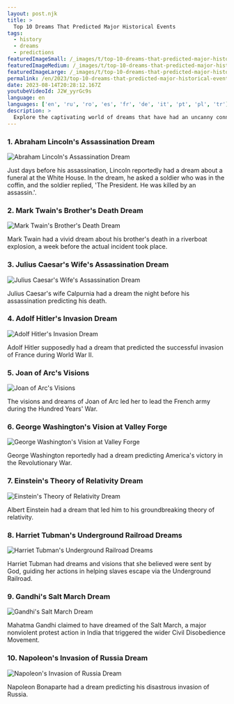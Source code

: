 ```yaml
---
layout: post.njk
title: >
  Top 10 Dreams That Predicted Major Historical Events
tags:
  - history
  - dreams
  - predictions
featuredImageSmall: /_images/t/top-10-dreams-that-predicted-major-historical-events-cover-en-small.webp
featuredImageMedium: /_images/t/top-10-dreams-that-predicted-major-historical-events-cover-en-medium.webp
featuredImageLarge: /_images/t/top-10-dreams-that-predicted-major-historical-events-cover-en-large.webp
permalink: /en/2023/top-10-dreams-that-predicted-major-historical-events.html
date: 2023-08-14T20:28:12.167Z
youtubeVideoId: J2W_yyrGc9s
language: en
languages: ['en', 'ru', 'ro', 'es', 'fr', 'de', 'it', 'pt', 'pl', 'tr']
description: >
  Explore the captivating world of dreams that have had an uncanny connection to significant historical events. These dreams have been reported by some of the most influential figures in history, who attributed their actions or decisions to a prophetic dream they had.
---
```


### 1. Abraham Lincoln's Assassination Dream

![Abraham Lincoln's Assassination Dream](/_images/b/b5700ecce53e3a9423814125933b3746-medium.webp)

Just days before his assassination, Lincoln reportedly had a dream about a funeral at the White House. In the dream, he asked a soldier who was in the coffin, and the soldier replied, 'The President. He was killed by an assassin.'.

### 2. Mark Twain's Brother's Death Dream

![Mark Twain's Brother's Death Dream](/_images/8/8d9082f5d4dfaccf968642f7624c0102-medium.webp)

Mark Twain had a vivid dream about his brother's death in a riverboat explosion, a week before the actual incident took place.

### 3. Julius Caesar's Wife's Assassination Dream

![Julius Caesar's Wife's Assassination Dream](/_images/6/6fccdbbbcbea81d37f6b5f761fe578ca-medium.webp)

Julius Caesar's wife Calpurnia had a dream the night before his assassination predicting his death.

### 4. Adolf Hitler's Invasion Dream

![Adolf Hitler's Invasion Dream](/_images/9/94d43cae3fb0469b00167c32c536e43e-medium.webp)

Adolf Hitler supposedly had a dream that predicted the successful invasion of France during World War II.

### 5. Joan of Arc's Visions

![Joan of Arc's Visions](/_images/2/20edbe4318dabad49e868906452a4ee1-medium.webp)

The visions and dreams of Joan of Arc led her to lead the French army during the Hundred Years' War.

### 6. George Washington's Vision at Valley Forge

![George Washington's Vision at Valley Forge](/_images/8/8645100892dcac6391ba23d9f8c0be2d-medium.webp)

George Washington reportedly had a dream predicting America's victory in the Revolutionary War.

### 7. Einstein's Theory of Relativity Dream

![Einstein's Theory of Relativity Dream](/_images/4/49b1d770de34d670079a5ed2830d586c-medium.webp)

Albert Einstein had a dream that led him to his groundbreaking theory of relativity.

### 8. Harriet Tubman's Underground Railroad Dreams

![Harriet Tubman's Underground Railroad Dreams](/_images/8/84263b283b22dc9f5554bf068201e992-medium.webp)

Harriet Tubman had dreams and visions that she believed were sent by God, guiding her actions in helping slaves escape via the Underground Railroad.

### 9. Gandhi's Salt March Dream

![Gandhi's Salt March Dream](/_images/0/011a7ac48faaae17f19ec3c2c0fc267c-medium.webp)

Mahatma Gandhi claimed to have dreamed of the Salt March, a major nonviolent protest action in India that triggered the wider Civil Disobedience Movement.

### 10. Napoleon's Invasion of Russia Dream

![Napoleon's Invasion of Russia Dream](/_images/2/26ddb09d652b3a6a397c169f32d2bbd2-medium.webp)

Napoleon Bonaparte had a dream predicting his disastrous invasion of Russia.

